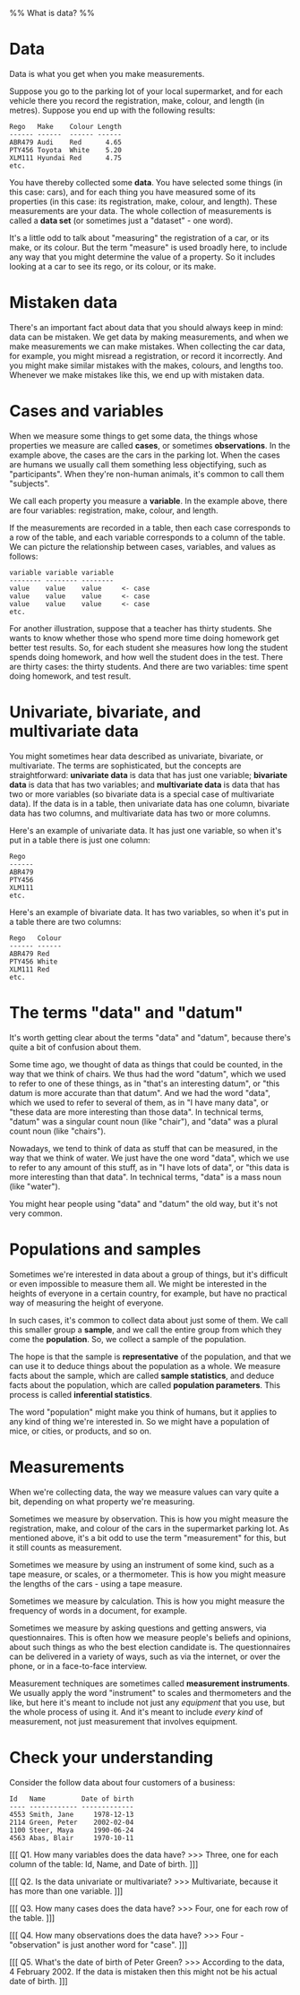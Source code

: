%% What is data? %%

# Data

Data is what you get when you make measurements.

Suppose you go to the parking lot of your local supermarket, and for each vehicle there you record the registration, make, colour, and length (in metres). Suppose you end up with the following results:

```
Rego   Make    Colour Length
------ ------  ------ ------
ABR479 Audi    Red      4.65
PTY456 Toyota  White    5.20
XLM111 Hyundai Red      4.75
etc.
```

You have thereby collected some **data**. You have selected some things (in this case: cars), and for each thing you have measured some of its properties (in this case: its registration, make, colour, and length). These measurements are your data. The whole collection of measurements is called a **data set** (or sometimes just a "dataset" - one word).

It's a little odd to talk about "measuring" the registration of a car, or its make, or its colour. But the term "measure" is used broadly here, to include any way that you might determine the value of a property. So it includes looking at a car to see its rego, or its colour, or its make.

# Mistaken data

There's an important fact about data that you should always keep in mind: data can be mistaken. We get data by making measurements, and when we make measurements we can make mistakes. When collecting the car data, for example, you might misread a registration, or record it incorrectly. And you might make similar mistakes with the makes, colours, and lengths too. Whenever we make mistakes like this, we end up with mistaken data.

# Cases and variables

When we measure some things to get some data, the things whose properties we measure are called **cases**, or sometimes **observations**. In the example above, the cases are the cars in the parking lot. When the cases are humans we usually call them something less objectifying, such as "participants". When they're non-human animals, it's common to call them "subjects".

We call each property you measure a **variable**. In the example above, there are four variables: registration, make, colour, and length.

If the measurements are recorded in a table, then each case corresponds to a row of the table, and each variable corresponds to a column of the table. We can picture the relationship between cases, variables, and values as follows:

```
variable variable variable
-------- -------- --------
value    value    value     <- case
value    value    value     <- case
value    value    value     <- case
etc.
```

For another illustration, suppose that a teacher has thirty students. She wants to know whether those who spend more time doing homework get better test results. So, for each student she measures how long the student spends doing homework, and how well the student does in the test. There are thirty cases: the thirty students. And there are two variables: time spent doing homework, and test result.

# Univariate, bivariate, and multivariate data

You might sometimes hear data described as univariate, bivariate, or multivariate. The terms are sophisticated, but the concepts are straightforward: **univariate data** is data that has just one variable; **bivariate data** is data that has two variables; and **multivariate data** is data that has two or more variables (so bivariate data is a special case of multivariate data). If the data is in a table, then univariate data has one column, bivariate data has two columns, and multivariate data has two or more columns.

Here's an example of univariate data. It has just one variable, so when it's put in a table there is just one column:
```
Rego   
------
ABR479
PTY456
XLM111
etc.
```

Here's an example of bivariate data. It has two variables, so when it's put in a table there are two columns:
```
Rego   Colour
------ ------
ABR479 Red
PTY456 White
XLM111 Red
etc.
```

# The terms "data" and "datum"

It's worth getting clear about the terms "data" and "datum", because there's quite a bit of confusion about them.

Some time ago, we thought of data as things that could be counted, in the way that we think of chairs. We thus had the word "datum", which we used to refer to one of these things, as in "that's an interesting datum", or "this datum is more accurate than that datum". And we had the word "data", which we used to refer to several of them, as in "I have many data", or "these data are more interesting than those data". In technical terms, "datum" was a singular count noun (like "chair"), and "data" was a plural count noun (like "chairs").

Nowadays, we tend to think of data as stuff that can be measured, in the way that we think of water. We just have the one word "data", which we use to refer to any amount of this stuff, as in "I have lots of data", or "this data is more interesting than that data". In technical terms, "data" is a mass noun (like "water").

You might hear people using "data" and "datum" the old way, but it's not very common.

# Populations and samples

Sometimes we're interested in data about a group of things, but it's difficult or even impossible to measure them all. We might be interested in the heights of everyone in a certain country, for example, but have no practical way of measuring the height of everyone.

In such cases, it's common to collect data about just some of them. We call this smaller group a **sample**, and we call the entire group from which they come the **population**. So, we collect a sample of the population. 

The hope is that the sample is **representative** of the population, and that we can use it to deduce things about the population as a whole. We measure facts about the sample, which are called **sample statistics**, and deduce facts about the population, which are called **population parameters**. This process is called **inferential statistics**.

The word "population" might make you think of humans, but it applies to any kind of thing we're interested in. So we might have a population of mice, or cities, or products, and so on.

# Measurements

When we're collecting data, the way we measure values can vary quite a bit, depending on what property we're measuring.

Sometimes we measure by observation. This is how you might measure the registration, make, and colour of the cars in the supermarket parking lot. As mentioned above, it's a bit odd to use the term "measurement" for this, but it still counts as measurement.

Sometimes we measure by using an instrument of some kind, such as a tape measure, or scales, or a thermometer. This is how you might measure the lengths of the cars - using a tape measure.

Sometimes we measure by calculation. This is how you might measure the frequency of words in a document, for example.

Sometimes we measure by asking questions and getting answers, via questionnaires. This is often how we measure people's beliefs and opinions, about such things as who the best election candidate is. The questionnaires can be delivered in a variety of ways, such as via the internet, or over the phone, or in a face-to-face interview.

Measurement techniques are sometimes called **measurement instruments**. We usually apply the word "instrument" to scales and thermometers and the like, but here it's meant to include not just any *equipment* that you use, but the whole process of using it. And it's meant to include *every kind* of measurement, not just measurement that involves equipment.

# Check your understanding

Consider the follow data about four customers of a business:
```
Id   Name         Date of birth
---- ------------ -------------
4553 Smith, Jane     1978-12-13
2114 Green, Peter    2002-02-04
1100 Steer, Maya     1990-06-24
4563 Abas, Blair     1970-10-11
```

[[[ Q1. How many variables does the data have? >>>
Three, one for each column of the table: Id, Name, and Date of birth.
]]]

[[[ Q2. Is the data univariate or multivariate? >>>
Multivariate, because it has more than one variable.
]]]

[[[ Q3. How many cases does the data have? >>>
Four, one for each row of the table.
]]]

[[[ Q4. How many observations does the data have? >>>
Four - "observation" is just another word for "case".
]]]

[[[ Q5. What's the date of birth of Peter Green? >>>
According to the data, 4 February 2002. If the data is mistaken then this might not be his actual date of birth.
]]]
